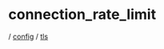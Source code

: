 # connection_rate_limit

/ [config](reference/server-config/index.md) / [tls](reference/server-config/config/tls/index.md) 

